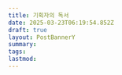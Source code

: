 ```yaml
---
title: 기획자의 독서
date: 2025-03-23T06:19:54.852Z
draft: true
layout: PostBannerY
summary: 
tags: 
lastmod:
---
```

